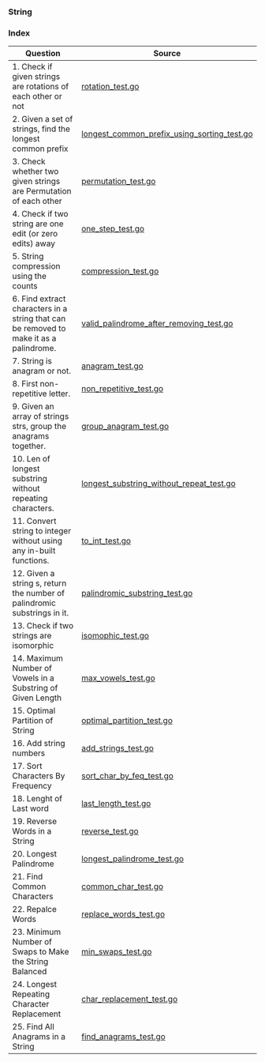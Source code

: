 ### String

### Index
| Question                                                                               | Source                                                                                       |
| -------------------------------------------------------------------------------------- | -------------------------------------------------------------------------------------------- |
| 1. Check if given strings are rotations of each other or not                           | [rotation_test.go](./rotation_test.go)                                                       |
| 2. Given a set of strings, find the longest common prefix                              | [longest_common_prefix_using_sorting_test.go](./longest_common_prefix_using_sorting_test.go) |
| 3. Check whether two given strings are Permutation of each other                       | [permutation_test.go](./permutation_test.go)                                                 |
| 4. Check if two string are one edit (or zero edits) away                               | [one_step_test.go](./one_step_test.go)                                                       |
| 5. String compression using the counts                                                 | [compression_test.go](./compression_test.go)                                                 |
| 6. Find extract characters in a string that can be removed to make it as a palindrome. | [valid_palindrome_after_removing_test.go](./valid_palindrome_after_removing_test.go)         |
| 7. String is anagram or not.                                                           | [anagram_test.go](./anagram_test.go)                                                         |
| 8. First non-repetitive letter.                                                        | [non_repetitive_test.go](./non_repetitive_test.go)                                           |
| 9. Given an array of strings strs, group the anagrams together.                        | [group_anagram_test.go](./group_anagram_test.go)                                             |
| 10. Len of longest substring without repeating characters.                             | [longest_substring_without_repeat_test.go](./longest_substring_without_repeat_test.go)       |
| 11. Convert string to integer without using any in-built functions.                    | [to_int_test.go](./to_int_test.go)                                                           |
| 12. Given a string s, return the number of palindromic substrings in it.               | [palindromic_substring_test.go](./palindromic_substring_test.go)                             |
| 13. Check if two strings are isomorphic                                                | [isomophic_test.go](./isomophic_test.go)                                                     |
| 14. Maximum Number of Vowels in a Substring of Given Length                            | [max_vowels_test.go](./max_vowels_test.go)                                                   |
| 15. Optimal Partition of String                                                        | [optimal_partition_test.go](./optimal_partition_test.go)                                     |
| 16. Add string numbers                                                                 | [add_strings_test.go](./add_strings_test.go)                                                 |
| 17. Sort Characters By Frequency                                                       | [sort_char_by_feq_test.go](./sort_char_by_feq_test.go)                                       |
| 18. Lenght of Last word                                                                | [last_length_test.go](./last_length_test.go)                                                 |
| 19. Reverse Words in a String                                                          | [reverse_test.go](./reverse_test.go)                                                         |
| 20. Longest Palindrome                                                                 | [longest_palindrome_test.go](./longest_palindrome_test.go)                                   |
| 21. Find Common Characters                                                             | [common_char_test.go](./common_char_test.go)                                                 |
| 22. Repalce Words                                                                      | [replace_words_test.go](./replace_words_test.go)                                             |
| 23. Minimum Number of Swaps to Make the String Balanced                                | [min_swaps_test.go](./min_swaps_test.go)                                                     |
| 24. Longest Repeating Character Replacement                                            | [char_replacement_test.go](./char_replacement_test.go)                                       |
| 25. Find All Anagrams in a String                                                      | [find_anagrams_test.go](./find_anagrams_test.go)                                             |
